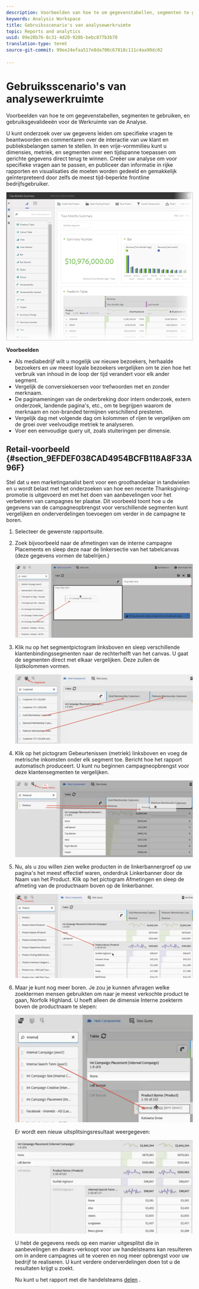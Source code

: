 ```yaml
---
description: Voorbeelden van hoe te om gegevenstabellen, segmenten te gebruiken, en gebruiksgevalideeën voor de Werkruimte van de Analyse.
keywords: Analysis Workspace
title: Gebruiksscenario's van analysewerkruimte
topic: Reports and analytics
uuid: 09e20b76-8c31-4d20-920b-bebc877b3b70
translation-type: tm+mt
source-git-commit: 99ee24efaa517e8da700c67818c111c4aa90dc02

---
```



# Gebruiksscenario&#39;s van analysewerkruimte

Voorbeelden van hoe te om gegevenstabellen, segmenten te gebruiken, en gebruiksgevalideeën voor de Werkruimte van de Analyse.

U kunt onderzoek over uw gegevens leiden om specifieke vragen te beantwoorden en commentaren over de interactie van uw klant en publieksbelangen samen te stellen. In een vrije-vormmilieu kunt u dimensies, metriek, en segmenten over een tijdspanne toepassen om gerichte gegevens direct terug te winnen. Creëer uw analyse om voor specifieke vragen aan te passen, en publiceer dan informatie in rijke rapporten en visualisaties die moeten worden gedeeld en gemakkelijk geïnterpreteerd door zelfs de meest tijd-beperkte frontline bedrijfsgebruiker.

![](assets/two-months-summary-project.png)

**Voorbeelden**

* Als mediabedrijf wilt u mogelijk uw nieuwe bezoekers, herhaalde bezoekers en uw meest loyale bezoekers vergelijken om te zien hoe het verbruik van inhoud in de loop der tijd verandert voor elk ander segment.
* Vergelijk de conversiekoersen voor trefwoorden met en zonder merknaam.
* De paginameningen van de onderbreking door intern onderzoek, extern onderzoek, landende pagina&#39;s, etc., om te begrijpen waarom de merknaam en non-branded termijnen verschillend presteren.
* Vergelijk dag met volgende dag om kolommen of rijen te vergelijken om de groei over veelvoudige metriek te analyseren.
* Voer een eenvoudige query uit, zoals stuiteringen per dimensie.

## Retail-voorbeeld {#section_9EFDEF038CAD4954BCFB118A8F33A96F}

Stel dat u een marketinganalist bent voor een groothandelaar in tandwielen en u wordt belast met het onderzoeken van hoe een recente Thanksgiving-promotie is uitgevoerd en met het doen van aanbevelingen voor het verbeteren van campagnes ter plaatse. Dit voorbeeld toont hoe u de gegevens van de campagneopbrengst voor verschillende segmenten kunt vergelijken en onderverdelingen toevoegen om verder in de campagne te boren.

1. Selecteer de gewenste rapportsuite.
1. Zoek bijvoorbeeld naar de afmetingen van de interne campagne Placements en sleep deze naar de linkersectie van het tabelcanvas (deze gegevens vormen de tabelrijen.)

   ![](assets/drag_dimension.png)

1. Klik nu op het segmentpictogram linksboven en sleep verschillende klantenbindingssegmenten naar de rechterhelft van het canvas. U gaat de segmenten direct met elkaar vergelijken. Deze zullen de lijstkolommen vormen.

   ![](assets/drag_segments.png)

1. Klik op het pictogram Gebeurtenissen (metriek) linksboven en voeg de metrische inkomsten onder elk segment toe. Bericht hoe het rapport automatisch produceert. U kunt nu beginnen campagneopbrengst voor deze klantensegmenten te vergelijken.

   ![](assets/drag_metrics.png)

1. Nu, als u zou willen zien welke producten in de linkerbannergroef op uw pagina&#39;s het meest effectief waren, onderdruk Linkerbanner door de Naam van het Product. Klik op het pictogram Afmetingen en sleep de afmeting van de productnaam boven op de linkerbanner.

   ![](assets/breakdown_prodname.png)

1. Maar je kunt nog meer boren. Je zou je kunnen afvragen welke zoektermen mensen gebruikten om naar je meest verkochte product te gaan, Norfolk Highland. U hoeft alleen de dimensie Interne zoekterm boven de productnaam te slepen:

   ![](assets/breakdown_intsearchterm.png)

   Er wordt een nieuw uitsplitsingsresultaat weergegeven:

   ![](assets/breakdown_result.png)

   U hebt de gegevens reeds op een manier uitgesplitst die in aanbevelingen en dwars-verkoopt voor uw handelsteams kan resulteren om in andere campagnes uit te voeren en nog meer opbrengst voor uw bedrijf te realiseren. U kunt verdere onderverdelingen doen tot u de resultaten krijgt u zoekt.

   Nu kunt u het rapport met die handelsteams [delen](/help/analyze/analysis-workspace/curate-share/curate.md) .

